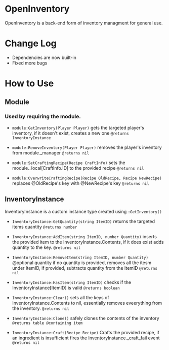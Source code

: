 # OpenInventory

OpenInventory is a back-end form of inventory managment for general use.

# Change Log

- Dependencies are now built-in
- Fixed more bugs

# How to Use

## Module
### Used by requiring the module.

- ```module:GetInventory(Player Player)```
	gets the targeted player's inventory, if it doesn't exist, creates a new one
	```@returns InventoryInstance```

- ```module:RemoveInventory(Player Player)```
	removes the player's inventory from module._manager
	```@returns nil```

- ```module:SetCraftingRecipe(Recipe CraftInfo)```
	sets the module._local[CraftInfo.ID] to the provided recipe
	```@returns nil```

- ```module:OverwriteCraftingRecipe(Recipe OldRecipe, Recipe NewRecipe)```
	replaces @OldRecipe's key with @NewRecipe's key
	```@returns nil```

## InventoryInstance
InventoryInstance is a custom instance type created using ```:GetInventory()```

- ```InventoryInstance:GetQuantity(string ItemID)```
	returns the targeted items quantity
	```@returns number```

- ```InventoryInstance:AddItem(string ItemID, number Quantity)```
	inserts the provided item to the InventoryInstance.Contents, if it does exist adds quantity to the key.
	```@returns nil```

- ```InventoryInstance:RemoveItem(string ItemID, number Quantity)```
	@optional quantity
	if no quantity is provided, removes all the itesm under ItemID, if provided, subtracts quantity from the ItemID
	```@returns nil```

- ```InventoryInstance:HasItem(string ItemID)```
	checks if the InventoryInstance[ItemID] is valid
	```@returns boolean```

- ```InventoryInstance:Clear()```
	sets all the keys of InventoryInstance.Contents to nil, essentially removes eveerything from the inventory.
	```@returns nil```

- ```InventoryInstance:Clone()```
	safely clones the contents of the inventory
	```@returns table @containing item```

- ```InventoryInstance:Craft(Recipe Recipe)```
	Crafts the provided recipe, if an ingredient is insufficient fires the InventoryInstance._craft_fail event
	```@returns nil```
